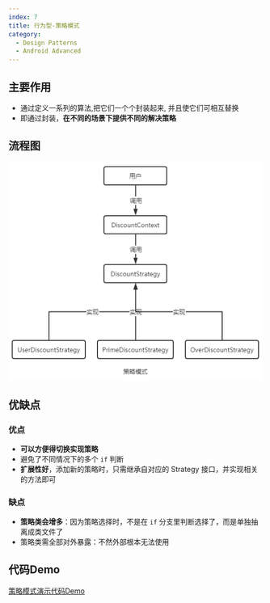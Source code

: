 ```yaml
---
index: 7
title: 行为型-策略模式
category: 
  - Design Patterns
  - Android Advanced
---
```


## 主要作用

- 通过定义一系列的算法,把它们一个个封装起来, 并且使它们可相互替换
- 即通过封装，**在不同的场景下提供不同的解决策略**

## 流程图

![image-20220909151200285](https://raw.githubusercontent.com/CoderWDD/myImages/main/blog_images/image-20220909151200285.png)

## 优缺点

### 优点

- **可以方便得切换实现策略**
- 避免了不同情况下的多个 `if` 判断
- **扩展性好**，添加新的策略时，只需继承自对应的 Strategy 接口，并实现相关的方法即可

### 缺点

- **策略类会增多**：因为策略选择时，不是在 `if` 分支里判断选择了，而是单独抽离成类文件了
- 策略类需全部对外暴露：不然外部根本无法使用

## 代码Demo

[策略模式演示代码Demo](https://github.com/CoderWDD/DesignPattern/tree/master/src/main/kotlin/strategy_pattern)
